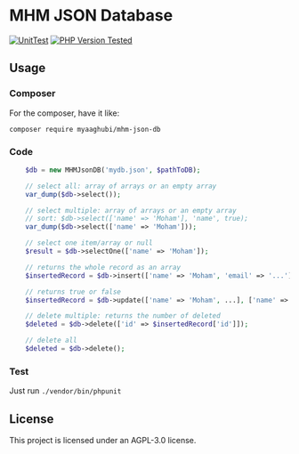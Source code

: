 # MHM JSON Database
[![UnitTest](https://github.com/myaaghubi/mhm-json-db/actions/workflows/php.yml/badge.svg?branch=main)](https://github.com/myaaghubi/mhm-json-db/actions/workflows/php.yml) 
[![PHP Version Tested](https://img.shields.io/badge/PHP-8.4-blue)](https://img.shields.io/badge/PHP-8.4-blue)

## Usage

### Composer

For the composer, have it like:

```shell
composer require myaaghubi/mhm-json-db
```

### Code

```php
    $db = new MHMJsonDB('mydb.json', $pathToDB);

    // select all: array of arrays or an empty array
    var_dump($db->select());

    // select multiple: array of arrays or an empty array
    // sort: $db->select(['name' => 'Moham'], 'name', true);
    var_dump($db->select(['name' => 'Moham']));

    // select one item/array or null
    $result = $db->selectOne(['name' => 'Moham']);

    // returns the whole record as an array
    $insertedRecord = $db->insert(['name' => 'Moham', 'email' => '...']);

    // returns true or false
    $insertedRecord = $db->update(['name' => 'Moham', ...], ['name' => 'Mohammad', ...]);

    // delete multiple: returns the number of deleted
    $deleted = $db->delete(['id' => $insertedRecord['id']]);

    // delete all
    $deleted = $db->delete();
```

### Test

Just run
`./vendor/bin/phpunit`

## License

This project is licensed under an AGPL-3.0 license.
